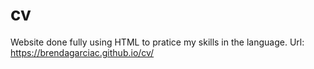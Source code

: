 # cv
Website done fully using HTML to pratice my skills in the language. 
Url: https://brendagarciac.github.io/cv/
